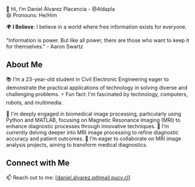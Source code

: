 👋 Hi, I’m Daniel Álvarez Placencia - @Aldapla  
😄 Pronouns: He/Him

🌍 **I Believe**: I believe in a world where free information exists for everyone. 

"Information is power. But like all power, there are those who want to keep it for themselves." - Aaron Swartz

## About Me

📚 I’m a 23-year-old student in Civil Electronic Engineering eager to demonstrate the practical applications of technology in solving diverse and challenging problems.
⚡ Fun fact: I'm fascinated by technology, computers, robots, and multimedia.


👀 I'm deeply engaged in biomedical image processing, particularly using Python and MATLAB, focusing on Magnetic Resonance Imaging (MRI) to enhance diagnostic processes through innovative techniques.
🌱 I’m currently delving deeper into MRI image processing to refine diagnostic accuracy and patient outcomes.
💞️ I’m eager to collaborate on MRI image analysis projects, aiming to transform medical diagnostics.


## Connect with Me

📫 Reach out to me: [daniel.alvarez.p@mail.pucv.cl]
